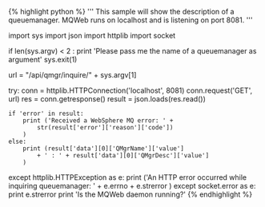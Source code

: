 {% highlight python %}
'''
 This sample will show the description of a queuemanager.
 MQWeb runs on localhost and is listening on port 8081. 
'''

import sys
import json
import httplib
import socket

if len(sys.argv) < 2 :
	print 'Please pass me the name of a queuemanager as argument'
	sys.exit(1)

url = "/api/qmgr/inquire/" + sys.argv[1]

try:
	conn = httplib.HTTPConnection('localhost', 8081)
	conn.request('GET', url)
	res = conn.getresponse()
	result = json.loads(res.read())

	if 'error' in result:
		print ('Received a WebSphere MQ error: ' +	
			str(result['error']['reason']['code'])
		)
	else:
		print (result['data'][0]['QMgrName']['value'] 
			+ ' : ' + result['data'][0]['QMgrDesc']['value']
		)
except httplib.HTTPException as e:
	print ('An HTTP error occurred while inquiring queuemanager: ' +
		e.errno + e.strerror
	)
except socket.error as e:
	print e.strerror
	print 'Is the MQWeb daemon running?'
{% endhighlight %}
